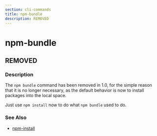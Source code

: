 ```yaml
---
section: cli-commands 
title: npm-bundle
description: REMOVED
---
```


# npm-bundle

## REMOVED

### Description

The `npm bundle` command has been removed in 1.0, for the simple reason
that it is no longer necessary, as the default behavior is now to
install packages into the local space.

Just use `npm install` now to do what `npm bundle` used to do.

### See Also

* [npm-install](/cli-commands/npm-install)
